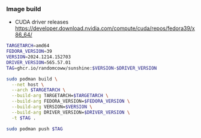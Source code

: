 ### Image build

- CUDA driver releases https://developer.download.nvidia.com/compute/cuda/repos/fedora39/x86_64/

```bash
TARGETARCH=amd64
FEDORA_VERSION=39
VERSION=2024.1214.152703
DRIVER_VERSION=565.57.01
TAG=ghcr.io/randomcoww/sunshine:$VERSION-$DRIVER_VERSION

sudo podman build \
  --net host \
  --arch $TARGETARCH \
  --build-arg TARGETARCH=$TARGETARCH \
  --build-arg FEDORA_VERSION=$FEDORA_VERSION \
  --build-arg VERSION=$VERSION \
  --build-arg DRIVER_VERSION=$DRIVER_VERSION \
  -t $TAG .

sudo podman push $TAG
```